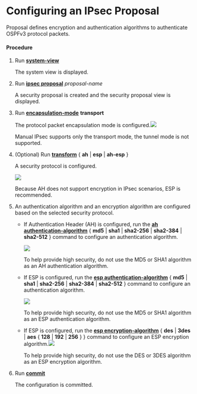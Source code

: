 Configuring an IPsec Proposal
=============================

Proposal defines encryption and authentication algorithms to authenticate OSPFv3 protocol packets.

#### Procedure

1. Run [**system-view**](cmdqueryname=system-view)
   
   
   
   The system view is displayed.
2. Run [**ipsec proposal**](cmdqueryname=ipsec+proposal) *proposal-name*
   
   
   
   A security proposal is created and the security proposal view is displayed.
3. Run [**encapsulation-mode**](cmdqueryname=encapsulation-mode+transport) **transport**
   
   The protocol packet encapsulation mode is configured.![](../../../../public_sys-resources/note_3.0-en-us.png) 
   
   Manual IPsec supports only the transport mode, the tunnel mode is not supported.
4. (Optional) Run [**transform**](cmdqueryname=transform+ah+esp) { **ah** | **esp** | **ah-esp** }
   
   
   
   A security protocol is configured.
   
   ![](../../../../public_sys-resources/note_3.0-en-us.png) 
   
   Because AH does not support encryption in IPsec scenarios, ESP is recommended.
5. An authentication algorithm and an encryption algorithm are configured based on the selected security protocol.
   
   
   * If Authentication Header (AH) is configured, run the [**ah authentication-algorithm**](cmdqueryname=ah+authentication-algorithm+md5+sha1+sha2-256+sha2-384+sha2-512) { **md5** | **sha1** | **sha2-256** | **sha2-384** | **sha2-512** } command to configure an authentication algorithm.
     
     ![](../../../../public_sys-resources/note_3.0-en-us.png) 
     
     To help provide high security, do not use the MD5 or SHA1 algorithm as an AH authentication algorithm.
   * If ESP is configured, run the [**esp authentication-algorithm**](cmdqueryname=esp+authentication-algorithm+md5+sha1+sha2-256+sha2-384+sha2-512) { **md5** | **sha1** | **sha2-256** | **sha2-384** | **sha2-512** } command to configure an authentication algorithm.
     
     ![](../../../../public_sys-resources/note_3.0-en-us.png) 
     
     To help provide high security, do not use the MD5 or SHA1 algorithm as an ESP authentication algorithm.
   * If ESP is configured, run the [**esp encryption-algorithm**](cmdqueryname=esp+encryption-algorithm+des+3des+aes+128+192+256) { **des** | **3des** | **aes** { **128** | **192** | **256** } } command to configure an ESP encryption algorithm.![](../../../../public_sys-resources/note_3.0-en-us.png) 
     
     To help provide high security, do not use the DES or 3DES algorithm as an ESP encryption algorithm.
6. Run [**commit**](cmdqueryname=commit)
   
   
   
   The configuration is committed.